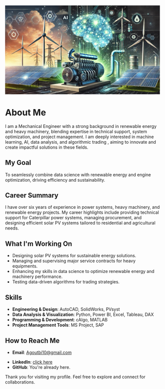 ![Github Banner](assets/banner_github.jpg)

# About Me

<!--keeping all line length error let me express myself-->
I am a Mechanical Engineer with a strong background in renewable energy and heavy
machinery,
blending expertise in technical support, system optimization, and project management.
 I am deeply interested in machine learning, AI, data analysis, and algorithmic trading
 , aiming to innovate and create impactful solutions in these fields.

## My Goal

To seamlessly combine data science with renewable energy and engine
optimization, driving efficiency and sustainability.

## Career Summary
<!--keeping all line length error let me express myself-->
I have over six years of experience in power systems, heavy machinery,
and renewable energy projects. My career highlights include providing technical support for Caterpillar power systems, managing procurement, and designing efficient solar PV systems tailored to residential and agricultural needs.

## What I'm Working On

- Designing solar PV systems for sustainable energy solutions.
- Managing and supervising major service contracts for heavy equipments.  
  <!--keeping all line length error let me express myself-->
- Enhancing my skills in data science to optimize renewable energy and machinery performance.
- Testing data-driven algorithms for trading strategies.

## Skills

- **Engineering & Design**: AutoCAD, SolidWorks, PVsyst  
- **Data Analysis & Visualization**: Python, Power BI, Excel, Tableau, DAX  
- **Programming & Development**: cAlgo, MATLAB  
- **Project Management Tools**: MS Project, SAP  

## How to Reach Me

- **Email**: <Agoutbi10@gmail.com>  
<!--keeping all line length error the link is long-->
- **LinkedIn**: [click here](https://www.linkedin.com/in/ahmed-isameldeen-goutbi-el-hassen-79140a192/)  
- **GitHub**: You're already here.

Thank you for visiting my profile. Feel free to explore and connect for collaborations.
